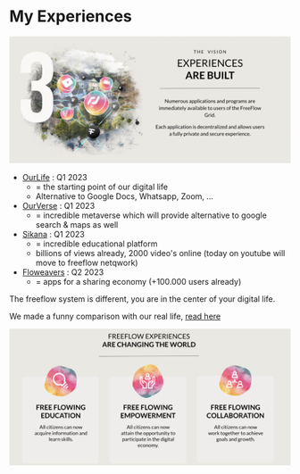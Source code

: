 # My Experiences

![](img/experiences_built.png)  


- [OurLife](ourlife/ourlife.md) : Q1 2023
    - = the starting point of our digital life
    - Alternative to Google Docs, Whatsapp, Zoom, ...
- [OurVerse](ourverse/ourverse.md) : Q1 2023
    - = incredible metaverse which will provide alternative to google search & maps as well
- [Sikana](sikana/sikana.md) : Q1 2023
    - = incredible educational platform
    - billions of views already, 2000 video's online (today on youtube will move to freeflow netqwork)
- [Floweavers](floweavers/floweavers.md) : Q2 2023
    - = apps for a sharing economy (+100.000 users already)

The freeflow system is different, you are in the center of your digital life.

We made a funny comparison with our real life, [read here](../../ourtwin/intro/internet_sovereignity.md)


![](img/experiences3.png)  

